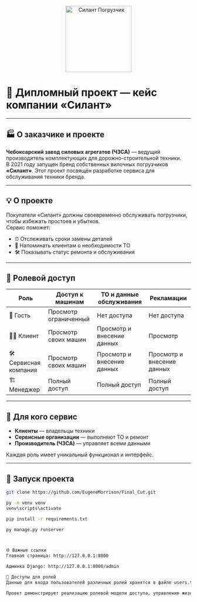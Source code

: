 <!-- Баннер с изображением вилочного погрузчика (замени ссылку на свою) -->
<p align="center">
  <img src="https://cdn-icons-png.flaticon.com/512/833/833277.png" alt="Силант Погрузчик" width="180" />
</p>

# 🚜 Дипломный проект — кейс компании **«Силант»**

---

## 🏭 О заказчике и проекте

**Чебоксарский завод силовых агрегатов (ЧЗСА)** — ведущий производитель комплектующих для дорожно-строительной техники.  
В 2021 году запущен бренд собственных вилочных погрузчиков **«Силант»**. Этот проект посвящён разработке сервиса для обслуживания техники бренда.

---

## 💡 О проекте

Покупатели «Силант» должны своевременно обслуживать погрузчики, чтобы избежать простоев и убытков.  
Сервис поможет:  

- ⏰ Отслеживать сроки замены деталей  
- 📲 Напоминать клиентам о необходимости ТО  
- 🛠 Показывать статус ремонта и обслуживания

---

## 🔐 Ролевой доступ

| Роль                 | Доступ к машинам        | ТО и данные обслуживания       | Рекламации                 |
|----------------------|------------------------|-------------------------------|----------------------------|
| 👤 Гость             | Просмотр ограниченный  | Нет доступа                   | Нет доступа                |
| 🧑‍💼 Клиент          | Просмотр своих машин   | Просмотр и внесение данных    | Просмотр                   |
| 🛠 Сервисная компания | Просмотр своих машин   | Просмотр и внесение данных    | Просмотр и внесение данных |
| 🏗 Менеджер          | Полный доступ          | Полный доступ                 | Полный доступ              |

---

## 🎯 Для кого сервис

- **Клиенты** — владельцы техники  
- **Сервисные организации** — выполняют ТО и ремонт  
- **Производитель (ЧЗСА)** — управляет всеми данными  

Каждая роль имеет уникальный функционал и интерфейс.

---

## 🚀 Запуск проекта

```bash
git clone https://github.com/EugeneMorrison/Final_Cut.git

py -m venv venv
venv\scripts\activate

pip install -r requirements.txt

py manage.py runserver



🌐 Важные ссылки
Главная страница: http://127.0.0.1:8000

Админка Django: http://127.0.0.1:8000/admin

🔑 Доступы для ролей
Данные для входа пользователей различных ролей хранятся в файле users.txt.

Проект демонстрирует реализацию ролевой модели доступа, управление жизненным циклом техники и интеграцию сервисных процессов в едином веб-приложении.
